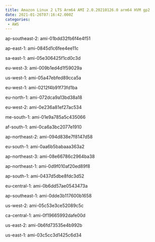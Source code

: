 ```yaml
---
title: Amazon Linux 2 LTS Arm64 AMI 2.0.20210126.0 arm64 HVM gp2
date: 2021-01-26T07:16:42.000Z
categories:
 - AWS
---
```


ap-southeast-2: ami-01bdd32fb6f4e4f51

ap-east-1: ami-0845d1c6fee4ee11c

sa-east-1: ami-05e306425f1cd0c3d

eu-west-3: ami-009b1ed4d1f59029a

us-west-1: ami-05a47ebfed89cca5a

eu-west-1: ami-0212f4b91f73fd1ba

eu-north-1: ami-072dca9a13bd38a18

eu-west-2: ami-0e236a81ef27ac534

me-south-1: ami-01e9a785a5c435066

af-south-1: ami-0ca6a3bc2077e1910

ap-northeast-2: ami-094d838e7f8147d58

eu-south-1: ami-0aa6b5babaaa363a2

ap-northeast-3: ami-08e66786c2964ba38

ap-northeast-1: ami-0d9f010af20ed89f8

ap-south-1: ami-0437d5dbe8fdc3d52

eu-central-1: ami-0b6dd57ae0543473a

ap-southeast-1: ami-0dde3b117600b1658

us-west-2: ami-05c53e3ce52089c5c

ca-central-1: ami-0f19665992dafe00d

us-east-2: ami-0b6fd73535e4b992b

us-east-1: ami-03c5cc3d1425c6d34

